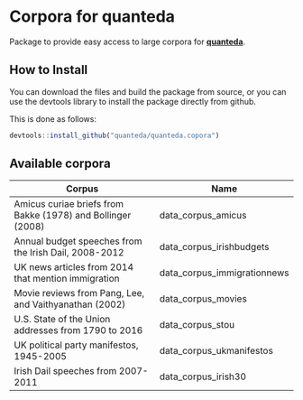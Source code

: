 # Corpora for quanteda

Package to provide easy access to large corpora for [**quanteda**](http://github.com/quanteda/quanteda).

## How to Install

You can download the files and build the package from source, or you can use the devtools library to install the package directly from github.

This is done as follows:

```r
devtools::install_github("quanteda/quanteda.copora")
```

## Available corpora

Corpus | Name
--|--
Amicus curiae briefs from Bakke (1978) and Bollinger (2008) | data_corpus_amicus
Annual budget speeches from the Irish Dail, 2008-2012 | data_corpus_irishbudgets
UK news articles from 2014 that mention immigration | data_corpus_immigrationnews
Movie reviews from Pang, Lee, and Vaithyanathan (2002) | data_corpus_movies
U.S. State of the Union addresses from 1790 to 2016 | data_corpus_stou
UK political party manifestos, 1945-2005 | data_corpus_ukmanifestos
Irish Dail speeches from 2007-2011 | data_corpus_irish30
